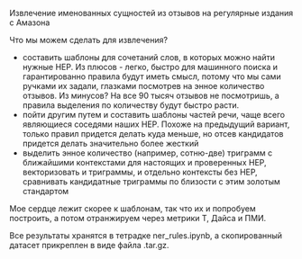 Извлечение именованных сущностей из отзывов на регулярные издания с Амазона

Что мы можем сделать для извлечения?

- составить шаблоны для сочетаний слов, в которых можно найти нужные НЕР. Из плюсов - легко, быстро для машинного поиска и гарантированно правила будут иметь смысл, потому что мы сами ручками их задали, глазками посмотрев на энное количество отзывов. Из минусов? На все 90 тысяч отзывов не посмотришь, а правила выделения по количеству будут быстро расти.
- пойти другим путем и составить шаблоны частей речи, чаще всего являющиеся соседями наших НЕР. Похоже на предыдущий вариант, только правил придется делать куда меньше, но отсев кандидатов придется делать значительно более жесткий
- выделить энное количество (например, сотню-две) триграмм с ближайшими контекстами для настоящих и проверенных НЕР, векторизовать и триграммы, и отдельно контексты без НЕР, сравнивать кандидатные триграммы по близости с этим золотым стандартом

Мое сердце лежит скорее к шаблонам, так что их и попробуем построить, а потом отранжируем через метрики Т, Дайса и ПМИ.

Все результаты хранятся в тетрадке ner_rules.ipynb, а скопированный датасет прикреплен в виде файла .tar.gz.
